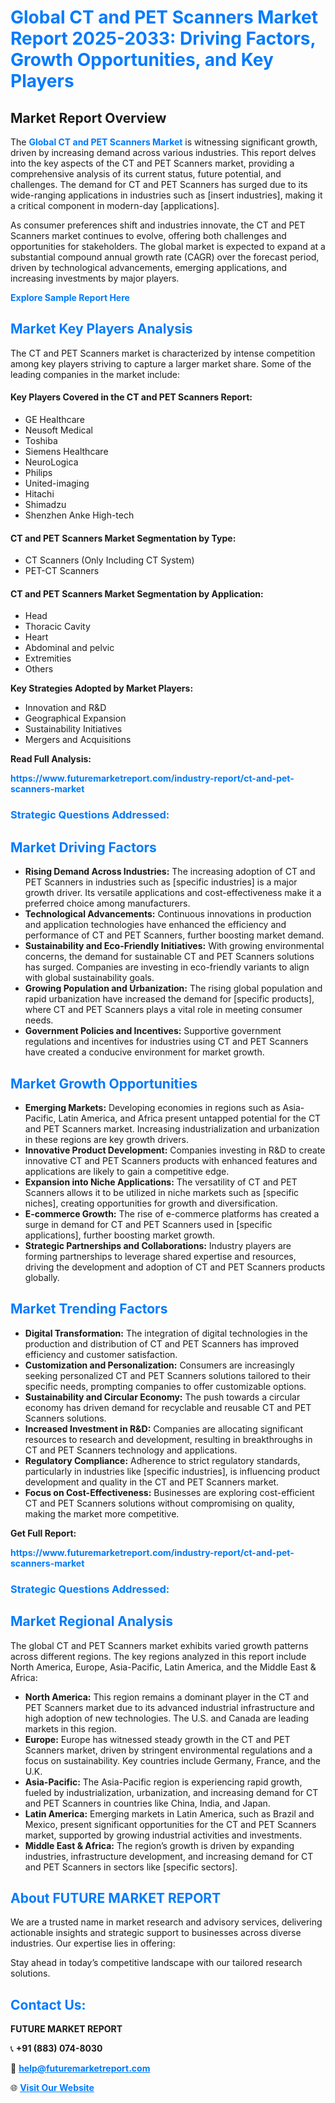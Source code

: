 <h1 style="color: #007BFF;">Global CT and PET Scanners Market Report 2025-2033: Driving Factors, Growth Opportunities, and Key Players</h1>

<section id="overview">
<h2>Market Report Overview</h2>
<p>The <a href="https://www.futuremarketreport.com/industry-report/ct-and-pet-scanners-market" style="color: #007BFF; text-decoration: none;"><strong>Global CT and PET Scanners Market</strong></a> is witnessing significant growth, driven by increasing demand across various industries. This report delves into the key aspects of the CT and PET Scanners market, providing a comprehensive analysis of its current status, future potential, and challenges. The demand for CT and PET Scanners has surged due to its wide-ranging applications in industries such as [insert industries], making it a critical component in modern-day [applications].</p>
<p>As consumer preferences shift and industries innovate, the CT and PET Scanners market continues to evolve, offering both challenges and opportunities for stakeholders. The global market is expected to expand at a substantial compound annual growth rate (CAGR) over the forecast period, driven by technological advancements, emerging applications, and increasing investments by major players.</p>
</section>

<section id="overview">
<p><a href="https://www.futuremarketreport.com/request-sample/reportId=80533" style="color: #007BFF; text-decoration: none;"><strong>Explore Sample Report Here</strong></a></p>
</section>

<section id="key-players">
<h2 style="color: #007BFF;">Market Key Players Analysis</h2>
<p>The CT and PET Scanners market is characterized by intense competition among key players striving to capture a larger market share. Some of the leading companies in the market include:</p>
<h4>Key Players Covered in the CT and PET Scanners Report:</h4>
<ul><li>GE Healthcare</li><li>Neusoft Medical</li><li>Toshiba</li><li>Siemens Healthcare</li><li>NeuroLogica</li><li>Philips</li><li>United-imaging</li><li>Hitachi</li><li>Shimadzu</li><li>Shenzhen Anke High-tech</li></ul>
<h4>CT and PET Scanners Market Segmentation by Type:</h4>
<ul><li>CT Scanners (Only Including CT System)</li><li>PET-CT Scanners</li></ul>

<h4>CT and PET Scanners Market Segmentation by Application:</h4>
<ul><li>Head</li><li>Thoracic Cavity</li><li>Heart</li><li>Abdominal and pelvic</li><li>Extremities</li><li>Others</li></ul>
<p><strong>Key Strategies Adopted by Market Players:</strong></p>
<ul>
<li>Innovation and R&D</li>
<li>Geographical Expansion</li>
<li>Sustainability Initiatives</li>
<li>Mergers and Acquisitions</li>
</ul>
</section>

<section>
<p><strong>Read Full Analysis: </strong></p><a href="https://www.futuremarketreport.com/industry-report/ct-and-pet-scanners-market" style="color: #007BFF; text-decoration: none;"><strong>https://www.futuremarketreport.com/industry-report/ct-and-pet-scanners-market</strong></a>
<h3 style="color: #007BFF;">Strategic Questions Addressed:</h3>
</section>

<section id="driving-factors">
<h2 style="color: #007BFF;">Market Driving Factors</h2>
<ul>
<li><strong>Rising Demand Across Industries:</strong> The increasing adoption of CT and PET Scanners in industries such as [specific industries] is a major growth driver. Its versatile applications and cost-effectiveness make it a preferred choice among manufacturers.</li>
<li><strong>Technological Advancements:</strong> Continuous innovations in production and application technologies have enhanced the efficiency and performance of CT and PET Scanners, further boosting market demand.</li>
<li><strong>Sustainability and Eco-Friendly Initiatives:</strong> With growing environmental concerns, the demand for sustainable CT and PET Scanners solutions has surged. Companies are investing in eco-friendly variants to align with global sustainability goals.</li>
<li><strong>Growing Population and Urbanization:</strong> The rising global population and rapid urbanization have increased the demand for [specific products], where CT and PET Scanners plays a vital role in meeting consumer needs.</li>
<li><strong>Government Policies and Incentives:</strong> Supportive government regulations and incentives for industries using CT and PET Scanners have created a conducive environment for market growth.</li>
</ul>
</section>

<section id="growth-opportunities">
<h2 style="color: #007BFF;">Market Growth Opportunities</h2>
<ul>
<li><strong>Emerging Markets:</strong> Developing economies in regions such as Asia-Pacific, Latin America, and Africa present untapped potential for the CT and PET Scanners market. Increasing industrialization and urbanization in these regions are key growth drivers.</li>
<li><strong>Innovative Product Development:</strong> Companies investing in R&D to create innovative CT and PET Scanners products with enhanced features and applications are likely to gain a competitive edge.</li>
<li><strong>Expansion into Niche Applications:</strong> The versatility of CT and PET Scanners allows it to be utilized in niche markets such as [specific niches], creating opportunities for growth and diversification.</li>
<li><strong>E-commerce Growth:</strong> The rise of e-commerce platforms has created a surge in demand for CT and PET Scanners used in [specific applications], further boosting market growth.</li>
<li><strong>Strategic Partnerships and Collaborations:</strong> Industry players are forming partnerships to leverage shared expertise and resources, driving the development and adoption of CT and PET Scanners products globally.</li>
</ul>
</section>

<section id="trending-factors">
<h2 style="color: #007BFF;">Market Trending Factors</h2>
<ul>
<li><strong>Digital Transformation:</strong> The integration of digital technologies in the production and distribution of CT and PET Scanners has improved efficiency and customer satisfaction.</li>
<li><strong>Customization and Personalization:</strong> Consumers are increasingly seeking personalized CT and PET Scanners solutions tailored to their specific needs, prompting companies to offer customizable options.</li>
<li><strong>Sustainability and Circular Economy:</strong> The push towards a circular economy has driven demand for recyclable and reusable CT and PET Scanners solutions.</li>
<li><strong>Increased Investment in R&D:</strong> Companies are allocating significant resources to research and development, resulting in breakthroughs in CT and PET Scanners technology and applications.</li>
<li><strong>Regulatory Compliance:</strong> Adherence to strict regulatory standards, particularly in industries like [specific industries], is influencing product development and quality in the CT and PET Scanners market.</li>
<li><strong>Focus on Cost-Effectiveness:</strong> Businesses are exploring cost-efficient CT and PET Scanners solutions without compromising on quality, making the market more competitive.</li>
</ul>
</section>

<section>
<p><strong>Get Full Report: </strong></p><a href="https://www.futuremarketreport.com/industry-report/ct-and-pet-scanners-market" style="color: #007BFF; text-decoration: none;"><strong>https://www.futuremarketreport.com/industry-report/ct-and-pet-scanners-market</strong></a>
<h3 style="color: #007BFF;">Strategic Questions Addressed:</h3>
</section>


<section id="regional-analysis">
<h2 style="color: #007BFF;">Market Regional Analysis</h2>
<p>The global CT and PET Scanners market exhibits varied growth patterns across different regions. The key regions analyzed in this report include North America, Europe, Asia-Pacific, Latin America, and the Middle East & Africa:</p>
<ul>
<li><strong>North America:</strong> This region remains a dominant player in the CT and PET Scanners market due to its advanced industrial infrastructure and high adoption of new technologies. The U.S. and Canada are leading markets in this region.</li>
<li><strong>Europe:</strong> Europe has witnessed steady growth in the CT and PET Scanners market, driven by stringent environmental regulations and a focus on sustainability. Key countries include Germany, France, and the U.K.</li>
<li><strong>Asia-Pacific:</strong> The Asia-Pacific region is experiencing rapid growth, fueled by industrialization, urbanization, and increasing demand for CT and PET Scanners in countries like China, India, and Japan.</li>
<li><strong>Latin America:</strong> Emerging markets in Latin America, such as Brazil and Mexico, present significant opportunities for the CT and PET Scanners market, supported by growing industrial activities and investments.</li>
<li><strong>Middle East & Africa:</strong> The region’s growth is driven by expanding industries, infrastructure development, and increasing demand for CT and PET Scanners in sectors like [specific sectors].</li>
</ul>
</section>

<footer>
<h2 style="color: #007BFF;">About FUTURE MARKET REPORT</h2>
<p>We are a trusted name in market research and advisory services, delivering actionable insights and strategic support to businesses across diverse industries. Our expertise lies in offering:</p>

<p>Stay ahead in today’s competitive landscape with our tailored research solutions.</p>

<h2 style="color: #007BFF;">Contact Us:</h2>
<p><strong>FUTURE MARKET REPORT</strong></p>
<p>📞 <strong>+91 (883) 074-8030</strong></p>
<p>📧 <strong><a href="mailto:help@futuremarketreport.com" style="color: #007BFF;">help@futuremarketreport.com</a></strong></p>
<p>🌐 <strong><a href="https://www.futuremarketreport.com/" style="color: #007BFF;">Visit Our Website</a></strong></p>
</footer>